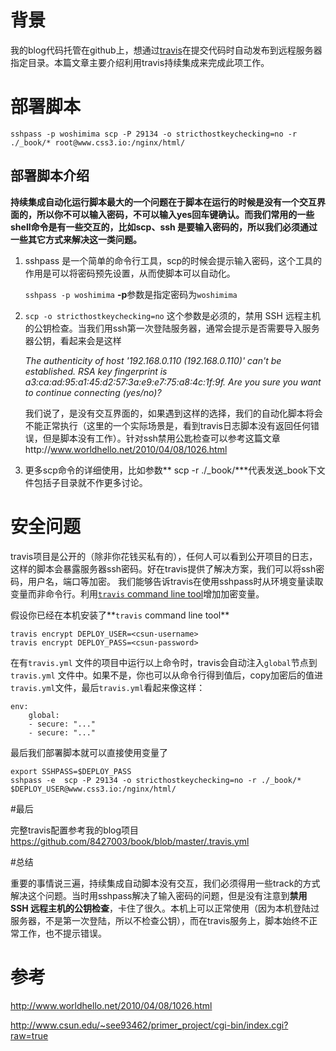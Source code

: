 # 背景

我的blog代码托管在github上，想通过[travis](https://travis-ci.org)在提交代码时自动发布到远程服务器指定目录。本篇文章主要介绍利用travis持续集成来完成此项工作。

# 部署脚本
```
sshpass -p woshimima scp -P 29134 -o stricthostkeychecking=no -r ./_book/* root@www.css3.io:/nginx/html/

```

##  部署脚本介绍

**持续集成自动化运行脚本最大的一个问题在于脚本在运行的时候是没有一个交互界面的，所以你不可以输入密码，不可以输入yes回车键确认。而我们常用的一些shell命令是有一些交互的，比如scp、ssh 是要输入密码的，所以我们必须通过一些其它方式来解决这一类问题。**

1. sshpass 是一个简单的命令行工具，scp的时候会提示输入密码，这个工具的作用是可以将密码预先设置，从而使脚本可以自动化。

    `sshpass -p woshimima` **-p**参数是指定密码为`woshimima`

2. `scp -o stricthostkeychecking=no` 这个参数是必须的，禁用 SSH 远程主机的公钥检查。当我们用ssh第一次登陆服务器，通常会提示是否需要导入服务器公钥，看起来会是这样

    _The authenticity of host '192.168.0.110 (192.168.0.110)' can't be established. RSA key fingerprint is a3:ca:ad:95:a1:45:d2:57:3a:e9:e7:75:a8:4c:1f:9f. Are you sure you want to continue connecting (yes/no)?_

    我们说了，是没有交互界面的，如果遇到这样的选择，我们的自动化脚本将会不能正常执行（这里的一个实际场景是，看到travis日志脚本没有返回任何错误，但是脚本没有工作）。针对ssh禁用公匙检查可以参考这篇文章http://www.worldhello.net/2010/04/08/1026.html

3. 更多scp命令的详细使用，比如参数** scp -r ./_book/***代表发送_book下文件包括子目录就不作更多讨论。

# 安全问题

travis项目是公开的（除非你花钱买私有的），任何人可以看到公开项目的日志，这样的脚本会暴露服务器ssh密码。好在travis提供了解决方案，我们可以将ssh密码，用户名，端口等加密。
我们能够告诉travis在使用sshpass时从环境变量读取变量而非命令行。利用[`travis` command line tool](https://github.com/travis-ci/travis.rb)增加加密变量。

假设你已经在本机安装了**`travis` command line tool**

``` 
travis encrypt DEPLOY_USER=<csun-username> 
travis encrypt DEPLOY_PASS=<csun-password> 

```
在有`travis.yml` 文件的项目中运行以上命令时，travis会自动注入`global`节点到`travis.yml` 文件中。如果不是，你也可以从命令行得到值后，copy加密后的值进`travis.yml`文件，最后`travis.yml`看起来像这样：

```
env: 
    global: 
    - secure: "..." 
    - secure: "..." 
```
最后我们部署脚本就可以直接使用变量了

```
export SSHPASS=$DEPLOY_PASS
sshpass -e  scp -P 29134 -o stricthostkeychecking=no -r ./_book/* $DEPLOY_USER@www.css3.io:/nginx/html/

```

#最后

完整travis配置参考我的blog项目
https://github.com/8427003/book/blob/master/.travis.yml

#总结

重要的事情说三遍，持续集成自动脚本没有交互，我们必须得用一些track的方式解决这个问题。当时用sshpass解决了输入密码的问题，但是没有注意到**禁用 SSH 远程主机的公钥检查**，卡住了很久。本机上可以正常使用（因为本机登陆过服务器，不是第一次登陆，所以不检查公钥），而在travis服务上，脚本始终不正常工作，也不提示错误。

# 参考

http://www.worldhello.net/2010/04/08/1026.html

http://www.csun.edu/~see93462/primer_project/cgi-bin/index.cgi?raw=true




